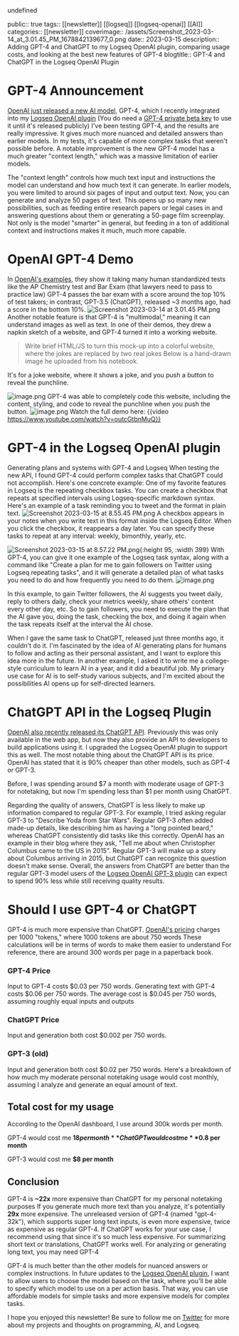 undefined

public:: true
tags:: [[newsletter]] [[logseq]] [[logseq-openai]] [[AI]] 
categories:: [[newsletter]] 
coverimage:: /assets/Screenshot_2023-03-14_at_3.01.45_PM_1678842139677_0.png
date:: 2023-03-15
description:: Adding GPT-4 and ChatGPT to my Logseq OpenAI plugin, comparing usage costs, and looking at the best new features of GPT-4
blogtitle:: GPT-4 and ChatGPT in the Logseq OpenAI Plugin


# GPT-4 Announcement

[OpenAI just released a new AI model](https://openai.com/research/gpt-4), GPT-4, which I recently integrated into my [Logseq OpenAI plugin](https://github.com/briansunter/logseq-plugin-gpt3-openai) (You do need a [GPT-4 private beta key](https://openai.com/waitlist/gpt-4-api) to use it until it's released publicly)
I've been testing GPT-4, and the results are really impressive. It gives much more nuanced and detailed answers than earlier models.
In my tests, it's capable of more complex tasks that weren't possible before.
A notable improvement is the new GPT-4 model has a much greater "context length," which was a massive limitation of earlier models.




The "context length" controls how much text input and instructions the model can understand and how much text it can generate.
In earlier models, you were limited to around six pages of input and output text. Now, you can generate and analyze 50 pages of text.
This opens up so many new possibilities, such as feeding entire research papers or legal cases in and answering questions about them or generating a 50-page film screenplay.
Not only is the model "smarter" in general, but feeding in a ton of additional context and instructions makes it much, much more capable.



# OpenAI GPT-4 Demo

In [OpenAI's examples](https://openai.com/research/gpt-4), they show it taking many human standardized tests like the AP Chemistry test and Bar Exam (that lawyers need to pass to practice law)
GPT-4 passes the bar exam with a score around the top 10% of test takers; in contrast, GPT-3.5 (ChatGPT), released ~3 months ago, had a score in the bottom 10%.
![Screenshot 2023-03-14 at 3.01.45 PM.png](../assets/Screenshot_2023-03-14_at_3.01.45_PM_1678842139677_0.png)
Another notable feature is that GPT-4 is "multimodal," meaning it can understand images as well as text.
In one of their demos, they drew a napkin sketch of a website, and GPT-4 turned it into a working website.
> Write brief HTML/JS to turn this mock-up into a colorful website, where the jokes are replaced by two real jokes
Below is a hand-drawn image he uploaded from his notebook.


It's for a joke website, where it shows a joke, and you push a button to reveal the punchline.

![image.png](../assets/image_1678951021142_0.png)
GPT-4 was able to completely code this website, including the content, styling, and code to reveal the punchline when you push the button.
![image.png](../assets/image_1678951039164_0.png)
Watch the full demo here:
{{video https://www.youtube.com/watch?v=outcGtbnMuQ}}









# GPT-4 in the Logseq OpenAI plugin

Generating plans and systems with GPT-4 and Logseq
When testing the new API, I found GPT-4 could perform complex tasks that ChatGPT could not accomplish. Here's one concrete example:
One of my favorite features in Logseq is the repeating checkbox tasks. You can create a checkbox that repeats at specified intervals using Logseq-specific markdown syntax.
Here's an example of a task reminding you to tweet and the format in plain text.
![Screenshot 2023-03-15 at 8.55.45 PM.png](../assets/Screenshot_2023-03-15_at_8.55.45_PM_1678949821181_0.png)
A checkbox appears in your notes when you write text in this format inside the Logseq Editor.
When you click the checkbox, it reappears a day later. You can specify these tasks to repeat at any interval: weekly, bimonthly, yearly, etc.

![Screenshot 2023-03-15 at 8.57.22 PM.png](../assets/Screenshot_2023-03-15_at_8.57.22_PM_1678949891765_0.png){:height 95, :width 399}
With GPT-4, you can give it one example of the Logseq task syntax, along with a  command like "Create a plan for me to gain followers on Twitter using Logseq repeating tasks", and it will generate a detailed plan of what tasks you need to do and how frequently you need to do them.
![image.png](../assets/image_1678950313589_0.png)



In this example, to gain Twitter followers, the AI suggests you tweet daily, reply to others daily, check your metrics weekly, share others' content every other day, etc.
So to gain followers, you need to execute the plan that the AI gave you, doing the task, checking the box, and doing it again when the task repeats itself at the interval the AI chose.



When I gave the same task to ChatGPT, released just three months ago, it couldn't do it.
I'm fascinated by the idea of AI generating plans for humans to follow and acting as their personal assistant, and I want to explore this idea more in the future.
In another example, I asked it to write me a college-style curriculum to learn AI in a year, and it did a beautiful job. My primary use case for AI is to self-study various subjects, and I'm excited about the possibilities AI opens up for self-directed learners.







# ChatGPT API in the Logseq Plugin

[OpenAI also recently released its ChatGPT API](https://openai.com/blog/introducing-chatgpt-and-whisper-apis). Previously this was only available in the web app, but now they also provide an API to developers to build applications using it.
I upgraded the Logseq OpenAI plugin to support this as well.
The most notable thing about the ChatGPT API is its price. OpenAI has stated that it is 90% cheaper than other models, such as GPT-4 or GPT-3.



Before, I was spending around \$7 a month with moderate usage of GPT-3 for notetaking, but now I'm spending less than \$1 per month using ChatGPT.

Regarding the quality of answers, ChatGPT is less likely to make up information compared to regular GPT-3. For example, I tried asking regular GPT-3 to "Describe Yoda from Star Wars". Regular GPT-3 often added made-up details, like describing him as having a "long pointed beard," whereas ChatGPT consistently did tasks like this correctly. OpenAI has an example in their blog where they ask, "Tell me about when Christopher Columbus came to the US in 2015". Regular GPT-3 will make up a story about Columbus arriving in 2015, but ChatGPT can recognize this question doesn't make sense.
Overall, the answers from ChatGPT are better than the regular GPT-3 model users of the [Logseq OpenAI GPT-3 plugin](https://github.com/briansunter/logseq-plugin-gpt3-openai) can expect to spend 90% less while still receiving quality results.

# Should I use GPT-4 or ChatGPT

GPT-4 is much more expensive than ChatGPT.
[OpenAI's pricing](https://openai.com/pricing) charges per 1000 "tokens," where 1000 tokens are about 750 words
These calculations will be in terms of words to make them easier to understand
For reference, there are around 300 words per page in a paperback book.
### GPT-4 Price

Input to GPT-4 costs $0.03 per 750 words.
Generating text with GPT-4 costs $0.06 per 750 words.
The average cost is $0.045 per 750 words, assuming roughly equal inputs and outputs


### ChatGPT Price

Input and generation both cost $0.002 per 750 words.
### GPT-3 (old)

Input and generation both cost $0.02 per 750 words.
Here's a breakdown of how much my moderate personal notetaking usage would cost monthly, assuming I analyze and generate an equal amount of text.




## Total cost for my usage

According to the OpenAI dashboard, I use around 300k words per month.

GPT-4 would cost me **$18 per month**
ChatGPT would cost me **$0.8 per month**

GPT-3 would cost me **$8 per month**

## Conclusion

GPT-4 is **~22x** more expensive than ChatGPT for my personal notetaking purposes
If you generate much more text than you analyze, it's potentially **29x** more expensive.
The unreleased version of GPT-4 (named "gpt-4-32k"), which supports super long text inputs, is even more expensive, twice as expensive as regular GPT-4.
If ChatGPT works for your use case, I recommend using that since it's so much less expensive.
For summarizing short text or translations, ChatGPT works well.
For analyzing or generating long text, you may need GPT-4



GPT-4 is much better than the other models for nuanced answers or complex instructions.
In future updates to the [Logseq OpenAI plugin](https://github.com/briansunter/logseq-plugin-gpt3-openai), I want to allow users to choose the model based on the task, where you'll be able to specify which model to use on a per action basis. That way, you can use affordable models for simple tasks and more expensive models for complex tasks.









I hope you enjoyed this newsletter! Be sure to follow me on [Twitter](https://twitter.com/Bsunter) for more about my projects and thoughts on programming, AI, and Logseq.





